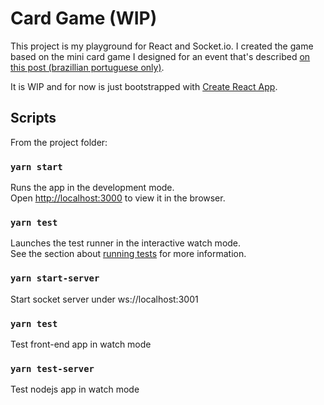 # Card Game (WIP)

This project is my playground for React and Socket.io. I created the game based on the mini card game I designed for an event that's described [on this post (brazillian portuguese only)](https://medium.com/@mcarneiro/a-busca-pelo-trabalho-%C3%A1gil-em-ag%C3%AAncia-de-publicidade-6838580edad5).

It is WIP and for now is just bootstrapped with [Create React App](https://github.com/facebook/create-react-app).

## Scripts

From the project folder:

### `yarn start`
Runs the app in the development mode.\
Open [http://localhost:3000](http://localhost:3000) to view it in the browser.

### `yarn test`

Launches the test runner in the interactive watch mode.\
See the section about [running tests](https://facebook.github.io/create-react-app/docs/running-tests) for more information.

### `yarn start-server`

Start socket server under ws://localhost:3001

### `yarn test`

Test front-end app in watch mode

### `yarn test-server`

Test nodejs app in watch mode

